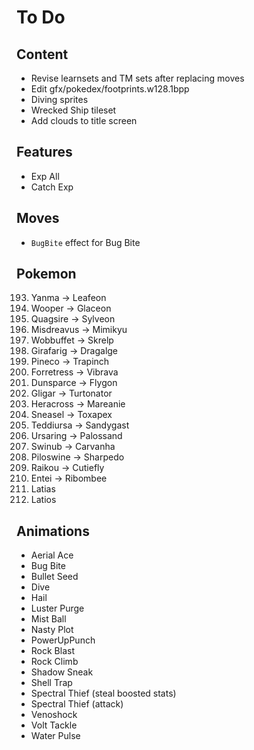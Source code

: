 # To Do


## Content

- Revise learnsets and TM sets after replacing moves
- Edit gfx/pokedex/footprints.w128.1bpp
- Diving sprites
- Wrecked Ship tileset
- Add clouds to title screen


## Features

- Exp All
- Catch Exp


## Moves

- `BugBite` effect for Bug Bite


## Pokemon

193. Yanma -> Leafeon
194. Wooper -> Glaceon
195. Quagsire -> Sylveon
200. Misdreavus -> Mimikyu
202. Wobbuffet -> Skrelp
203. Girafarig -> Dragalge
204. Pineco -> Trapinch
205. Forretress -> Vibrava
206. Dunsparce -> Flygon
207. Gligar -> Turtonator
214. Heracross -> Mareanie
215. Sneasel -> Toxapex
216. Teddiursa -> Sandygast
217. Ursaring -> Palossand
220. Swinub -> Carvanha
221. Piloswine -> Sharpedo
243. Raikou -> Cutiefly
244. Entei -> Ribombee
252. Latias
253. Latios


## Animations

- Aerial Ace
- Bug Bite
- Bullet Seed
- Dive
- Hail
- Luster Purge
- Mist Ball
- Nasty Plot
- PowerUpPunch
- Rock Blast
- Rock Climb
- Shadow Sneak
- Shell Trap
- Spectral Thief (steal boosted stats)
- Spectral Thief (attack)
- Venoshock
- Volt Tackle
- Water Pulse
